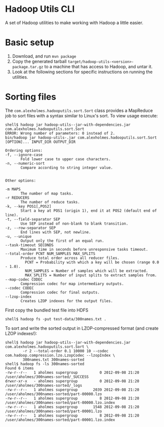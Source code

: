 Hadoop Utils CLI
================

A set of Hadoop utilities to make working with Hadoop a little easier.

# Basic setup

1. Download, and run `mvn package`
2. Copy the generated tarball `target/hadoop-utils-<version>-package.tar.gz` to a machine that has
access to Hadoop, and untar it.
3. Look at the following sections for specific instructions on running the utilities.

# Sorting files

The `com.alexholmes.hadooputils.sort.Sort` class provides a MapReduce job to sort files with a
syntax similar to Linux's sort. To view usage execute:

<pre><code>shell$ hadoop jar hadoop-utils-<version>-jar-with-dependencies.jar com.alexholmes.hadooputils.sort.Sort
ERROR: Wrong number of parameters: 0 instead of 2.
bin/hadoop jar hadoop-utils-<version>.jar com.alexholmes.hadooputils.sort.Sort [OPTION]... INPUT_DIR OUTPUT_DIR

Ordering options:
-f, --ignore-case
       Fold lower case to upper case characters.
-n, --numeric-sort
       Compare according to string integer value.


Other options:

-m MAPS
       The number of map tasks.
-r REDUCERS
       The number of reduce tasks.
-k, --key POS1[,POS2]
       Start a key at POS1 (origin 1), end it at POS2 (default end of line).
-t, --field-separator SEP
       Use SEP instead of non-blank to blank transition.
-z, --row-separator SEP
       End lines with SEP, not newline.
-u, --unique
       Output only the first of an equal run.
--task-timeout SECONDS
       Maximum time in seconds before unresponsive tasks timeout.
--total-order PCNT NUM_SAMPLES MAX_SPLITS
       Produce total order across all reducer files.
         PCNT = Probability with which a key will be chosen (range 0.0 - 1.0).
         NUM_SAMPLES = Number of samples which will be extracted.
         MAX_SPLITS = Number of input splits to extract samples from.
--map-codec CODEC
       Compression codec for map intermediary outputs.
--codec CODEC
       Compression codec for final outputs.
--lzop-index
       Creates LZOP indexes for the output files.
</code></pre>

First copy the bundled test file into HDFS

<pre><code>shell$ hadoop fs -put test-data/300names.txt .
</code></pre>

To sort and write the sorted output in LZOP-compressed format (and create LZOP indexes!):

<pre><code>shell$ hadoop jar hadoop-utils-<version>-jar-with-dependencies.jar com.alexholmes.hadooputils.sort.Sort \
        -r 2 --total-order 0.1 10000 10 --codec com.hadoop.compression.lzo.LzopCodec --lzopIndex \
        300names.txt 300names-sorted
shell$ hadoop fs -ls 300names-sorted
Found 6 items
-rw-r--r--   1 aholmes supergroup          0 2012-09-08 21:20 /user/aholmes/300names-sorted/_SUCCESS
drwxr-xr-x   - aholmes supergroup          0 2012-09-08 21:20 /user/aholmes/300names-sorted/_logs
-rw-r--r--   1 aholmes supergroup       2039 2012-09-08 21:20 /user/aholmes/300names-sorted/part-00000.lzo
-rw-r--r--   1 aholmes supergroup          8 2012-09-08 21:20 /user/aholmes/300names-sorted/part-00000.lzo.index
-rw-r--r--   1 aholmes supergroup       1548 2012-09-08 21:20 /user/aholmes/300names-sorted/part-00001.lzo
-rw-r--r--   1 aholmes supergroup          8 2012-09-08 21:20 /user/aholmes/300names-sorted/part-00001.lzo.index
</code></pre>
